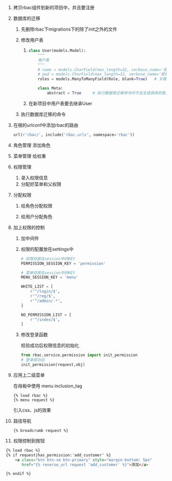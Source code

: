 1. 拷贝rbac组件到新的项目中，并且要注册

1. 数据库的迁移

   1. 先删除rbac下migrations下的除了init之外的文件

   2. 修改用户表

      1. ```python
         class User(models.Model):
             """
             用户表
             """
             # name = models.CharField(max_length=32, verbose_name='用户名')
             # pwd = models.CharField(max_length=32, verbose_name='密码')
             roles = models.ManyToManyField(Role, blank=True)   # 关联用类

             class Meta:
                 abstract = True     # 执行数据库迁移命令时不会生成具体的表，这张表做基类
         ```

      1. 在新项目中用户表要去继承User

   3. 执行数据库迁移的命令

1. 在根的urlconf中添加rbac的路由

   ```python
   url(r'rbac/', include('rbac.urls', namespace='rbac'))
   ```

1. 角色管理  添加角色

2. 菜单管理   给权重

3. 权限管理

   1. 录入权限信息
   2. 分配好菜单和父权限

4. 分配权限

   1. 给角色分配权限

   1. 给用户分配角色

1. 加上权限的控制

   1. 加中间件

   1. 权限的配置放在settings中

      ```python
      # 权限存放在session中的KEY
      PERMISSION_SESSION_KEY = 'permission'

      # 菜单存放在session中的KEY
      MENU_SESSION_KEY = 'menu'

      WHITE_LIST = [
          r'^/login/$',
          r'^/reg/$',
          r'^/admin/.*',
      ]

      NO_PERMISSION_LIST = [
          r'^/index/$',
      ]
      ```

   1. 修改登录函数

      校验成功后权限信息的初始化

      ```python
      from rbac.service.permission import init_permission
      # 登录成功后
      init_permission(request,obj)
      ```

1. 应用上二级菜单

     在母板中使用 menu inclusion_tag

   ```
   {% load rbac %}
   {% menu request %}
   ```

   引入css、js的效果

2. 路径导航

   ```
   {% breadcrumb request %}
   ```

3. 权限控制到按钮

```html
{% load rbac %}
{% if request|has_permission:'add_customer' %}
    <a class="btn btn-sm btn-primary" style="margin-bottom: 5px"
       href="{% reverse_url request 'add_customer' %}">添加</a>

{% endif %}
```

